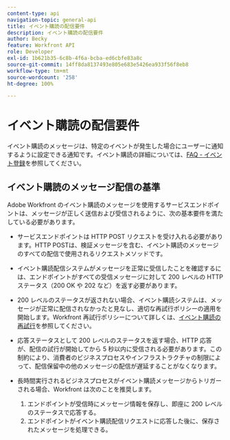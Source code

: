 ```yaml
---
content-type: api
navigation-topic: general-api
title: イベント購読の配信要件
description: イベント購読の配信要件
author: Becky
feature: Workfront API
role: Developer
exl-id: 1b621b35-6c8b-4f6a-bcba-ed6cbfe83a8c
source-git-commit: 14ff8da8137493e805e683e5426ea933f56f8eb8
workflow-type: tm+mt
source-wordcount: '258'
ht-degree: 100%

---
```



# イベント購読の配信要件

イベント購読のメッセージは、特定のイベントが発生した場合にユーザーに通知するように設定できる通知です。イベント購読の詳細については、[FAQ - イベント登録](../../wf-api/general/event-subs-faq.md)を参照してください。

## イベント購読のメッセージ配信の基準

Adobe Workfront のイベント購読のメッセージを使用するサービスエンドポイントは、メッセージが正しく送信および受信されるように、次の基本要件を満たしている必要があります。

* サービスエンドポイントは HTTP POST リクエストを受け入れる必要があります。HTTP POSTは、検証メッセージを含む、イベント購読のメッセージのすべての配信で使用されるリクエストメソッドです。

* イベント購読配信システムがメッセージを正常に受信したことを確認するには、エンドポイントがすべての受信メッセージに対して 200 レベルの HTTP ステータス（200 OK や 202 など）を返す必要があります。

* 200 レベルのステータスが返されない場合、イベント購読システムは、メッセージが正常に配信されなかったと見なし、適切な再試行ポリシーの適用を開始します。Workfront 再試行ポリシーについて詳しくは、[イベント購読の再試行](../../wf-api/api/event-sub-retries.md)を参照してください。

* 応答ステータスとして 200 レベルのステータスを返す場合、HTTP 応答が、配信の試行が開始してから 5 秒以内に受信される必要があります。この制約により、消費者のビジネスプロセスやインフラストラクチャの制限によって、配信保留中の他のメッセージの配信が遅延することがなくなります。

* 長時間実行されるビジネスプロセスがイベント購読メッセージからトリガーされる場合、Workfront は次のことを推奨します。

   1. エンドポイントが受信時にメッセージ情報を保存し、即座に 200 レベルのステータスで応答する。
   1. エンドポイントがイベント購読配信リクエストに応答した後に、保存されたメッセージを処理できる。
